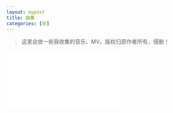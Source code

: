 ```yaml
---
layout: mypost
title: 曲集
categories: [杂]
---
```

> 这里会放一些我收集的音乐、MV。版权归原作者所有，侵删！
<iframe src="//player.bilibili.com/player.html?aid=511151900&bvid=BV1hu411C7cR&cid=589707719&page=1" scrolling="no" border="0" frameborder="no" framespacing="0" allowfullscreen="true"> </iframe>
